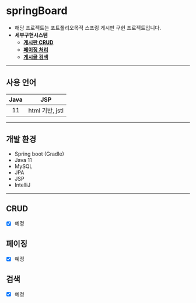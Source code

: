 # springBoard
* 해당 프로젝트는 포트폴리오목적 스프링 게시판 구현 프로젝트입니다.
* **세부구현시스템**
   * **[게시판 CRUD](#CRUD)**
   * **[페이징 처리](#페이징)**
   * **[게시글 검색](#검색)**

---
## 사용 언어

|    Java    |          JSP        |
| :--------: |        :--------:       |
|     11     |     html 기반, jstl |

---

## 개발 환경
* Spring boot (Gradle)
* Java 11
* MySQL
* JPA
* JSP
* IntelliJ

---
## CRUD
- [x] 예정

## 페이징
- [x] 예정

## 검색
- [x] 예정
